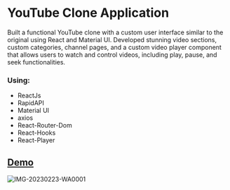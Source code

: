 # YouTube Clone Application 

Built a functional YouTube clone with a custom user interface similar to the original using React and Material UI.
Developed stunning video sections, custom categories, channel pages, and a custom video player component that allows users to watch and control videos, including      play, pause, and seek functionalities.

### Using:
<ul>
  <li> ReactJs
  <li> RapidAPI
  <li> Material UI
  <li> axios  
  <li> React-Router-Dom
  <li> React-Hooks
  <li> React-Player
</ul>

## <a href= "https://youtubeclone-dev.vercel.app">Demo </a>

![IMG-20230223-WA0001](https://user-images.githubusercontent.com/104537380/220776640-b798a6db-f02a-4de4-a0c6-b59c6a029709.jpg)
